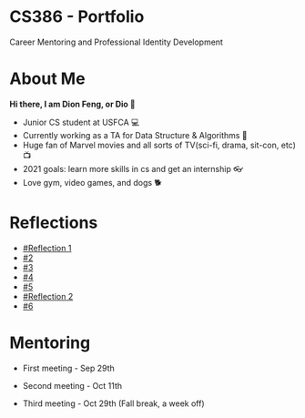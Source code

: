# CS386 - Portfolio 
Career Mentoring and Professional Identity Development

# About Me
**Hi there, I am Dion Feng, or Dio 👋**
- Junior CS student at USFCA 💻
- Currently working as a TA for Data Structure & Algorithms 👣
- Huge fan of Marvel movies and all sorts of TV(sci-fi, drama, sit-con, etc) 📺
- 2021 goals: learn more skills in cs and get an internship 👓
- Love gym, video games, and dogs 🐕

# Reflections
- [#Reflection 1](https://github.com/DioFeng/DioFeng.github.io/blob/master/Reflections/%231.md)
- [#2](https://github.com/DioFeng/DioFeng.github.io/blob/master/Reflections/%232.md)
- [#3](https://github.com/DioFeng/DioFeng.github.io/blob/master/Reflections/%233.md)
- [#4](https://github.com/DioFeng/DioFeng.github.io/blob/master/Reflections/%234.md)
- [#5](https://github.com/DioFeng/DioFeng.github.io/blob/master/Reflections/%235.md)
- [#Reflection 2](https://github.com/DioFeng/DioFeng.github.io/blob/master/Reflections/%236.md)
- [#6](https://github.com/DioFeng/DioFeng.github.io/blob/master/Reflections/%237.md)
# Mentoring
- First meeting - Sep 29th

- Second meeting - Oct 11th

- Third meeting - Oct 29th (Fall break, a week off)
